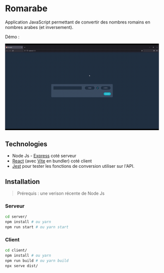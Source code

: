 # Romarabe

Application JavaScript permettant de convertir des nombres romains en nombres arabes (et inversement).  

Démo :  

![démo](./demo.gif)

## Technologies

- Node Js - [Express](https://expressjs.com/fr/) coté serveur
- [React](https://fr.reactjs.org/) (avec [Vite](https://vitejs.dev/) en bundler) coté client
- [Jest](https://jestjs.io/fr/) pour tester les fonctions de conversion utiliser sur l'API.

## Installation

> Prérequis : une verison récente de Node Js

### Serveur

```bash
cd server/
npm install # ou yarn
npm run start # ou yarn start
```

### Client

```bash
cd client/
npm install # ou yarn
npm run build # ou yarn build
npx serve dist/
```
